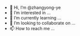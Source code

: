- 👋 Hi, I’m @zhangyong-ye
- 👀 I’m interested in ...
- 🌱 I’m currently learning ...
- 💞️ I’m looking to collaborate on ...
- 📫 How to reach me ...

<!---
zhangyong-ye/zhangyong-ye is a ✨ special ✨ repository because its `README.md` (this file) appears on your GitHub profile.
You can click the Preview link to take a look at your changes.
--->

